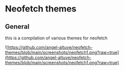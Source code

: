 #  Neofetch themes
## General
this is a compilation of various themes for neofetch

![https://github.com/angel-altuve/neofetch-themes/blob/main/screenshots/neofetch1.png?raw=true](https://github.com/angel-altuve/neofetch-themes/blob/main/screenshots/neofetch1.png?raw=true)

